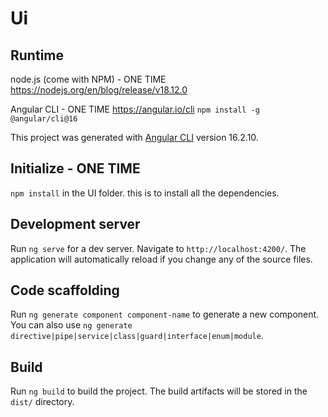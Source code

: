 # Ui

## Runtime
node.js (come with NPM) - ONE TIME
https://nodejs.org/en/blog/release/v18.12.0

Angular CLI - ONE TIME
https://angular.io/cli
`npm install -g @angular/cli@16`

This project was generated with [Angular CLI](https://github.com/angular/angular-cli) version 16.2.10.

## Initialize - ONE TIME
`npm install` in the UI folder. this is to install all the dependencies.

## Development server

Run `ng serve` for a dev server. Navigate to `http://localhost:4200/`. The application will automatically reload if you change any of the source files.

## Code scaffolding

Run `ng generate component component-name` to generate a new component. You can also use `ng generate directive|pipe|service|class|guard|interface|enum|module`.

## Build

Run `ng build` to build the project. The build artifacts will be stored in the `dist/` directory.

